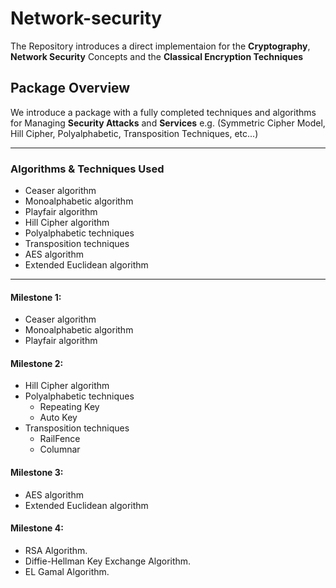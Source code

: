 # Network-security

The Repository introduces a direct implementaion for the **Cryptography**, **Network Security** Concepts and the **Classical Encryption Techniques**

## Package Overview
We introduce a package with a fully completed techniques and algorithms for Managing **Security Attacks** and **Services** e.g. (Symmetric Cipher Model, Hill Cipher, Polyalphabetic, Transposition Techniques, etc...) 

***

### Algorithms & Techniques Used

- Ceaser algorithm 
- Monoalphabetic algorithm
- Playfair algorithm
- Hill Cipher algorithm
- Polyalphabetic techniques
- Transposition techniques
- AES algorithm
- Extended Euclidean algorithm

***

#### Milestone **1:**
- Ceaser algorithm 
- Monoalphabetic algorithm
- Playfair algorithm 

#### Milestone **2:**
- Hill Cipher algorithm
- Polyalphabetic techniques
    - Repeating Key
    - Auto Key
- Transposition techniques
    - RailFence
    - Columnar

#### Milestone **3:**
- AES algorithm
- Extended Euclidean algorithm


#### Milestone **4:**
- RSA Algorithm.
- Diffie-Hellman Key Exchange Algorithm.
- EL Gamal Algorithm.

